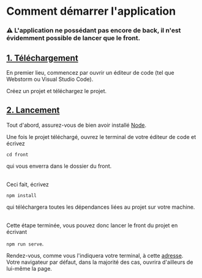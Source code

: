 # Comment démarrer l'application

### ⚠️ L'application ne possédant pas encore de back, il n'est évidemment possible de lancer que le front.

## [1. Téléchargement](#title-one)

En premier lieu, commencez par ouvrir un éditeur 
de code (tel que Webstorm ou Visual Studio Code).

Créez un projet et téléchargez le projet.

## [2. Lancement](#title-two)

Tout d'abord, assurez-vous de bien avoir installé [Node](https://nodejs.org/fr/download/package-manager).

Une fois le projet téléchargé, ouvrez le terminal de votre éditeur de code
et écrivez  

```cd front```

qui vous enverra dans le dossier du front.

<br />
Ceci fait, écrivez

```npm install```

qui téléchargera toutes les dépendances liées au projet sur votre machine.

<br />
Cette étape terminée, vous pouvez donc lancer le front du projet en écrivant

```npm run serve```.

Rendez-vous, comme vous l'indiquera votre terminal, à cette [adresse](http://localhost:8080).  
Votre navigateur par défaut, dans la majorité des cas, ouvrira d'ailleurs de lui-même la page.
